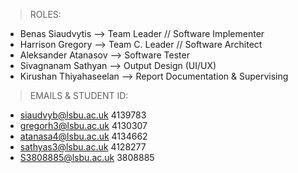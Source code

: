
> ROLES: 
* Benas Siaudvytis --> Team Leader // Software Implementer
* Harrison Gregory --> Team C. Leader // Software Architect
* Aleksander Atanasov --> Software Tester
* Sivagnanam Sathyan --> Output Design (UI/UX)
* Kirushan Thiyahaseelan --> Report Documentation & Supervising

> EMAILS & STUDENT ID:
* siaudvyb@lsbu.ac.uk 4139783
* gregorh3@lsbu.ac.uk 4130307
* atanasa4@lsbu.ac.uk 4134662
* sathyas3@lsbu.ac.uk 4128277
* S3808885@lsbu.ac.uk 3808885

